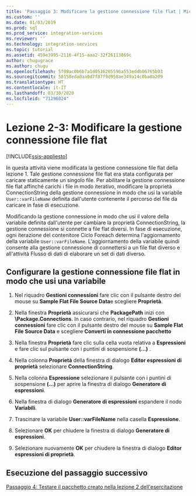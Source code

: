 ```yaml
---
title: 'Passaggio 3: Modificare la gestione connessione file flat | Microsoft Docs'
ms.custom: ''
ms.date: 01/03/2019
ms.prod: sql
ms.prod_service: integration-services
ms.reviewer: ''
ms.technology: integration-services
ms.topic: tutorial
ms.assetid: 459e3995-2116-4f15-aaa2-32f26113869c
author: chugugrace
ms.author: chugu
ms.openlocfilehash: 5f09ac0b6b7a1d0536205596a553eddb06765b93
ms.sourcegitcommit: 58158eda0aa0d7f87f9d958ae349a14c0ba8a209
ms.translationtype: HT
ms.contentlocale: it-IT
ms.lasthandoff: 03/30/2020
ms.locfileid: "71296024"
---
```

# <a name="lesson-2-3-modify-the-flat-file-connection-manager"></a>Lezione 2-3: Modificare la gestione connessione file flat

[!INCLUDE[ssis-appliesto](../includes/ssis-appliesto-ssvrpluslinux-asdb-asdw-xxx.md)]



In questa attività viene modificata la gestione connessione file flat della lezione 1. Tale gestione connessione file flat era stata configurata per caricare staticamente un singolo file. Per abilitare la gestione connessione file flat affinché carichi i file in modo iterativo, modificare la proprietà ConnectionString della gestione connessione in modo che usi la variabile `User::varFileName` definita dall'utente contenente il percorso del file da caricare in fase di esecuzione.  
  
Modificando la gestione connessione in modo che usi il valore della variabile definita dall'utente per cambiare la proprietà ConnectionString, la gestione connessione si connette a file flat diversi. In fase di esecuzione, ogni iterazione del contenitore Ciclo Foreach determina l'aggiornamento della variabile `User::varFileName`. L'aggiornamento della variabile quindi consente alla gestione connessione di connettersi a un file flat diverso e all'attività Flusso di dati di elaborare un set di dati diverso.  
  
## <a name="configure-the-flat-file-connection-manager-to-use-a-variable"></a>Configurare la gestione connessione file flat in modo che usi una variabile  
  
1.  Nel riquadro **Gestioni connessioni** fare clic con il pulsante destro del mouse su **Sample Flat File Source Data**e scegliere **Proprietà**.  

2.  Nella finestra **Proprietà** assicurarsi che **PackagePath** inizi con **\Package.Connections**. In caso contrario, nel riquadro **Gestioni connessioni** fare clic con il pulsante destro del mouse su **Sample Flat File Source Data** e scegliere **Converti in connessione pacchetto**
  
3.  Nella finestra **Proprietà** fare clic sulla cella vuota relativa a **Espressioni** e fare clic sul pulsante con i puntini di sospensione **(...)** .  
  
4.  Nella colonna **Proprietà** della finestra di dialogo **Editor espressioni di proprietà** selezionare **ConnectionString**.  
  
5.  Nella colonna **Espressione** selezionare il pulsante con i puntini di sospensione **(...)** per aprire la finestra di dialogo **Generatore di espressioni**.  
  
6.  Nella finestra di dialogo **Generatore di espressioni** espandere il nodo **Variabili**.  
  
7.  Trascinare la variabile **User::varFileName** nella casella **Espressione**.  
  
8.  Selezionare **OK** per chiudere la finestra di dialogo **Generatore di espressioni**.  
  
9.  Selezionare nuovamente **OK** per chiudere la finestra di dialogo **Editor espressioni di proprietà**.  
  
## <a name="go-to-next-task"></a>Esecuzione del passaggio successivo  
[Passaggio 4: Testare il pacchetto creato nella lezione 2 dell'esercitazione](../integration-services/lesson-2-4-testing-the-lesson-2-tutorial-package.md)  
  
  
  
